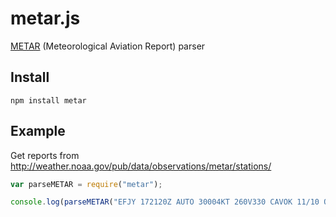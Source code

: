# metar.js

[METAR](http://en.wikipedia.org/wiki/METAR) (Meteorological Aviation Report) parser


## Install

    npm install metar

## Example

Get reports from <http://weather.noaa.gov/pub/data/observations/metar/stations/>

```javascript
var parseMETAR = require("metar");

console.log(parseMETAR("EFJY 172120Z AUTO 30004KT 260V330 CAVOK 11/10 Q1008"));
```

